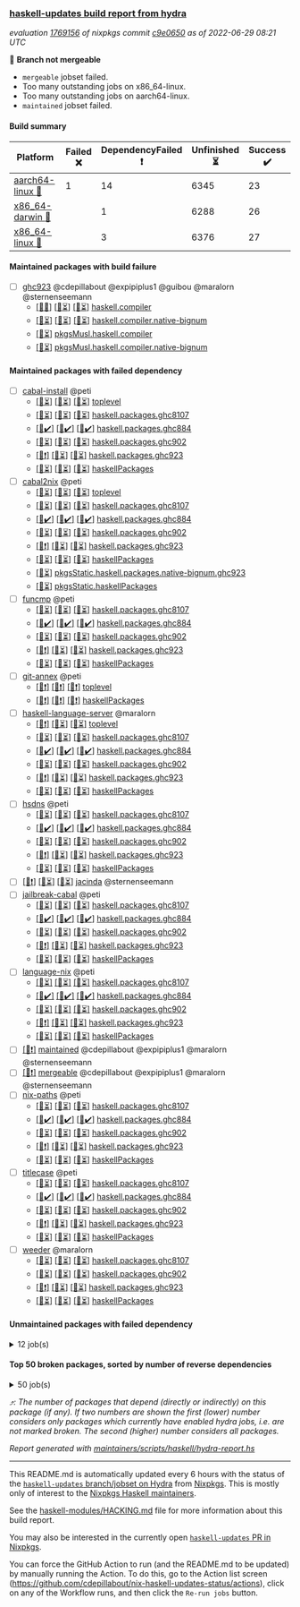 ### [haskell-updates build report from hydra](https://hydra.nixos.org/jobset/nixpkgs/haskell-updates)
*evaluation [1769156](https://hydra.nixos.org/eval/1769156) of nixpkgs commit [c9e0650](https://github.com/NixOS/nixpkgs/commits/c9e0650b5149c01b0b769aa26c7159d96010c556) as of 2022-06-29 08:21 UTC*

:red_circle: **Branch not mergeable**
  * `mergeable` jobset failed.
  * Too many outstanding jobs on x86_64-linux.
  * Too many outstanding jobs on aarch64-linux.
  * `maintained` jobset failed.

#### Build summary

 | Platform | Failed :x: | DependencyFailed :heavy_exclamation_mark: | Unfinished :hourglass_flowing_sand: | Success :heavy_check_mark: | 
 | --- | --- | --- | --- | --- | 
 | [aarch64-linux :iphone:](https://hydra.nixos.org/eval/1769156?filter=.aarch64-linux) | 1 | 14 | 6345 | 23 | 
 | [x86_64-darwin :apple:](https://hydra.nixos.org/eval/1769156?filter=.x86_64-darwin) |  | 1 | 6288 | 26 | 
 | [x86_64-linux :penguin:](https://hydra.nixos.org/eval/1769156?filter=.x86_64-linux) |  | 3 | 6376 | 27 | 
#### Maintained packages with build failure
- [ ] [ghc923](https://hydra.nixos.org/eval/1769156?filter=ghc923) @cdepillabout @expipiplus1 @guibou @maralorn @sternenseemann
  - [[:iphone::x:]](https://hydra.nixos.org/build/182109934) [[:apple::hourglass_flowing_sand:]](https://hydra.nixos.org/build/182123689) [[:penguin::hourglass_flowing_sand:]](https://hydra.nixos.org/build/182121963) [haskell.compiler](https://hydra.nixos.org/eval/1769156?filter=haskell.compiler.ghc923)
  - [[:iphone::hourglass_flowing_sand:]](https://hydra.nixos.org/build/182122387) [[:apple::hourglass_flowing_sand:]](https://hydra.nixos.org/build/182112872) [[:penguin::hourglass_flowing_sand:]](https://hydra.nixos.org/build/182117820) [haskell.compiler.native-bignum](https://hydra.nixos.org/eval/1769156?filter=haskell.compiler.native-bignum.ghc923)
  -   [[:penguin::hourglass_flowing_sand:]](https://hydra.nixos.org/build/182120284) [pkgsMusl.haskell.compiler](https://hydra.nixos.org/eval/1769156?filter=pkgsMusl.haskell.compiler.ghc923)
  -   [[:penguin::hourglass_flowing_sand:]](https://hydra.nixos.org/build/182109729) [pkgsMusl.haskell.compiler.native-bignum](https://hydra.nixos.org/eval/1769156?filter=pkgsMusl.haskell.compiler.native-bignum.ghc923)
#### Maintained packages with failed dependency
- [ ] [cabal-install](https://hydra.nixos.org/eval/1769156?filter=cabal-install) @peti
  - [[:iphone::hourglass_flowing_sand:]](https://hydra.nixos.org/build/182112899) [[:apple::hourglass_flowing_sand:]](https://hydra.nixos.org/build/182121767) [[:penguin::hourglass_flowing_sand:]](https://hydra.nixos.org/build/182112909) [toplevel](https://hydra.nixos.org/eval/1769156?filter=cabal-install)
  - [[:iphone::hourglass_flowing_sand:]](https://hydra.nixos.org/build/182119250) [[:apple::hourglass_flowing_sand:]](https://hydra.nixos.org/build/182115321) [[:penguin::hourglass_flowing_sand:]](https://hydra.nixos.org/build/182111834) [haskell.packages.ghc8107](https://hydra.nixos.org/eval/1769156?filter=haskell.packages.ghc8107.cabal-install)
  - [[:iphone::heavy_check_mark:]](https://hydra.nixos.org/build/182075380) [[:apple::heavy_check_mark:]](https://hydra.nixos.org/build/182064489) [[:penguin::heavy_check_mark:]](https://hydra.nixos.org/build/182062259) [haskell.packages.ghc884](https://hydra.nixos.org/eval/1769156?filter=haskell.packages.ghc884.cabal-install)
  - [[:iphone::hourglass_flowing_sand:]](https://hydra.nixos.org/build/182125040) [[:apple::hourglass_flowing_sand:]](https://hydra.nixos.org/build/182119937) [[:penguin::hourglass_flowing_sand:]](https://hydra.nixos.org/build/182114422) [haskell.packages.ghc902](https://hydra.nixos.org/eval/1769156?filter=haskell.packages.ghc902.cabal-install)
  - [[:iphone::heavy_exclamation_mark:]](https://hydra.nixos.org/build/182110814) [[:apple::hourglass_flowing_sand:]](https://hydra.nixos.org/build/182124038) [[:penguin::hourglass_flowing_sand:]](https://hydra.nixos.org/build/182123402) [haskell.packages.ghc923](https://hydra.nixos.org/eval/1769156?filter=haskell.packages.ghc923.cabal-install)
  - [[:iphone::hourglass_flowing_sand:]](https://hydra.nixos.org/build/182116913) [[:apple::hourglass_flowing_sand:]](https://hydra.nixos.org/build/182111767) [[:penguin::hourglass_flowing_sand:]](https://hydra.nixos.org/build/182122862) [haskellPackages](https://hydra.nixos.org/eval/1769156?filter=haskellPackages.cabal-install)
- [ ] [cabal2nix](https://hydra.nixos.org/eval/1769156?filter=cabal2nix) @peti
  - [[:iphone::hourglass_flowing_sand:]](https://hydra.nixos.org/build/182110340) [[:apple::hourglass_flowing_sand:]](https://hydra.nixos.org/build/182117854) [[:penguin::hourglass_flowing_sand:]](https://hydra.nixos.org/build/182109565) [toplevel](https://hydra.nixos.org/eval/1769156?filter=cabal2nix)
  - [[:iphone::hourglass_flowing_sand:]](https://hydra.nixos.org/build/182113894) [[:apple::hourglass_flowing_sand:]](https://hydra.nixos.org/build/182111792) [[:penguin::hourglass_flowing_sand:]](https://hydra.nixos.org/build/182119424) [haskell.packages.ghc8107](https://hydra.nixos.org/eval/1769156?filter=haskell.packages.ghc8107.cabal2nix)
  - [[:iphone::heavy_check_mark:]](https://hydra.nixos.org/build/182067276) [[:apple::heavy_check_mark:]](https://hydra.nixos.org/build/182079884) [[:penguin::heavy_check_mark:]](https://hydra.nixos.org/build/182066601) [haskell.packages.ghc884](https://hydra.nixos.org/eval/1769156?filter=haskell.packages.ghc884.cabal2nix)
  - [[:iphone::hourglass_flowing_sand:]](https://hydra.nixos.org/build/182110900) [[:apple::hourglass_flowing_sand:]](https://hydra.nixos.org/build/182108501) [[:penguin::hourglass_flowing_sand:]](https://hydra.nixos.org/build/182119111) [haskell.packages.ghc902](https://hydra.nixos.org/eval/1769156?filter=haskell.packages.ghc902.cabal2nix)
  - [[:iphone::heavy_exclamation_mark:]](https://hydra.nixos.org/build/182113631) [[:apple::hourglass_flowing_sand:]](https://hydra.nixos.org/build/182111969) [[:penguin::hourglass_flowing_sand:]](https://hydra.nixos.org/build/182112757) [haskell.packages.ghc923](https://hydra.nixos.org/eval/1769156?filter=haskell.packages.ghc923.cabal2nix)
  - [[:iphone::hourglass_flowing_sand:]](https://hydra.nixos.org/build/182121548) [[:apple::hourglass_flowing_sand:]](https://hydra.nixos.org/build/182112159) [[:penguin::hourglass_flowing_sand:]](https://hydra.nixos.org/build/182123887) [haskellPackages](https://hydra.nixos.org/eval/1769156?filter=haskellPackages.cabal2nix)
  -   [[:penguin::hourglass_flowing_sand:]](https://hydra.nixos.org/build/182117545) [pkgsStatic.haskell.packages.native-bignum.ghc923](https://hydra.nixos.org/eval/1769156?filter=pkgsStatic.haskell.packages.native-bignum.ghc923.cabal2nix)
  -   [[:penguin::hourglass_flowing_sand:]](https://hydra.nixos.org/build/182112711) [pkgsStatic.haskellPackages](https://hydra.nixos.org/eval/1769156?filter=pkgsStatic.haskellPackages.cabal2nix)
- [ ] [funcmp](https://hydra.nixos.org/eval/1769156?filter=funcmp) @peti
  - [[:iphone::hourglass_flowing_sand:]](https://hydra.nixos.org/build/182118843) [[:apple::hourglass_flowing_sand:]](https://hydra.nixos.org/build/182118809) [[:penguin::hourglass_flowing_sand:]](https://hydra.nixos.org/build/182120430) [haskell.packages.ghc8107](https://hydra.nixos.org/eval/1769156?filter=haskell.packages.ghc8107.funcmp)
  - [[:iphone::heavy_check_mark:]](https://hydra.nixos.org/build/182065918) [[:apple::heavy_check_mark:]](https://hydra.nixos.org/build/182080595) [[:penguin::heavy_check_mark:]](https://hydra.nixos.org/build/182065855) [haskell.packages.ghc884](https://hydra.nixos.org/eval/1769156?filter=haskell.packages.ghc884.funcmp)
  - [[:iphone::hourglass_flowing_sand:]](https://hydra.nixos.org/build/182109339) [[:apple::hourglass_flowing_sand:]](https://hydra.nixos.org/build/182116020) [[:penguin::hourglass_flowing_sand:]](https://hydra.nixos.org/build/182125422) [haskell.packages.ghc902](https://hydra.nixos.org/eval/1769156?filter=haskell.packages.ghc902.funcmp)
  - [[:iphone::heavy_exclamation_mark:]](https://hydra.nixos.org/build/182118717) [[:apple::hourglass_flowing_sand:]](https://hydra.nixos.org/build/182110376) [[:penguin::hourglass_flowing_sand:]](https://hydra.nixos.org/build/182124137) [haskell.packages.ghc923](https://hydra.nixos.org/eval/1769156?filter=haskell.packages.ghc923.funcmp)
  - [[:iphone::hourglass_flowing_sand:]](https://hydra.nixos.org/build/182126376) [[:apple::hourglass_flowing_sand:]](https://hydra.nixos.org/build/182111298) [[:penguin::hourglass_flowing_sand:]](https://hydra.nixos.org/build/182125049) [haskellPackages](https://hydra.nixos.org/eval/1769156?filter=haskellPackages.funcmp)
- [ ] [git-annex](https://hydra.nixos.org/eval/1769156?filter=git-annex) @peti
  - [[:iphone::heavy_exclamation_mark:]](https://hydra.nixos.org/build/182110453) [[:apple::heavy_exclamation_mark:]](https://hydra.nixos.org/build/182125707) [[:penguin::heavy_exclamation_mark:]](https://hydra.nixos.org/build/182123342) [toplevel](https://hydra.nixos.org/eval/1769156?filter=git-annex)
  - [[:iphone::heavy_exclamation_mark:]](https://hydra.nixos.org/build/182115004) [[:apple::heavy_exclamation_mark:]](https://hydra.nixos.org/build/182112585) [[:penguin::heavy_exclamation_mark:]](https://hydra.nixos.org/build/182121533) [haskellPackages](https://hydra.nixos.org/eval/1769156?filter=haskellPackages.git-annex)
- [ ] [haskell-language-server](https://hydra.nixos.org/eval/1769156?filter=haskell-language-server) @maralorn
  - [[:iphone::heavy_exclamation_mark:]](https://hydra.nixos.org/build/182123861) [[:apple::hourglass_flowing_sand:]](https://hydra.nixos.org/build/182125743) [[:penguin::hourglass_flowing_sand:]](https://hydra.nixos.org/build/182108937) [toplevel](https://hydra.nixos.org/eval/1769156?filter=haskell-language-server)
  - [[:iphone::hourglass_flowing_sand:]](https://hydra.nixos.org/build/182124681) [[:apple::hourglass_flowing_sand:]](https://hydra.nixos.org/build/182119278) [[:penguin::hourglass_flowing_sand:]](https://hydra.nixos.org/build/182117650) [haskell.packages.ghc8107](https://hydra.nixos.org/eval/1769156?filter=haskell.packages.ghc8107.haskell-language-server)
  - [[:iphone::heavy_check_mark:]](https://hydra.nixos.org/build/182071890) [[:apple::heavy_check_mark:]](https://hydra.nixos.org/build/182066402) [[:penguin::heavy_check_mark:]](https://hydra.nixos.org/build/182078986) [haskell.packages.ghc884](https://hydra.nixos.org/eval/1769156?filter=haskell.packages.ghc884.haskell-language-server)
  - [[:iphone::hourglass_flowing_sand:]](https://hydra.nixos.org/build/182110974) [[:apple::hourglass_flowing_sand:]](https://hydra.nixos.org/build/182121370) [[:penguin::hourglass_flowing_sand:]](https://hydra.nixos.org/build/182126353) [haskell.packages.ghc902](https://hydra.nixos.org/eval/1769156?filter=haskell.packages.ghc902.haskell-language-server)
  - [[:iphone::heavy_exclamation_mark:]](https://hydra.nixos.org/build/182109033) [[:apple::hourglass_flowing_sand:]](https://hydra.nixos.org/build/182112740) [[:penguin::hourglass_flowing_sand:]](https://hydra.nixos.org/build/182109325) [haskell.packages.ghc923](https://hydra.nixos.org/eval/1769156?filter=haskell.packages.ghc923.haskell-language-server)
  - [[:iphone::hourglass_flowing_sand:]](https://hydra.nixos.org/build/182127457) [[:apple::hourglass_flowing_sand:]](https://hydra.nixos.org/build/182121797) [[:penguin::hourglass_flowing_sand:]](https://hydra.nixos.org/build/182125842) [haskellPackages](https://hydra.nixos.org/eval/1769156?filter=haskellPackages.haskell-language-server)
- [ ] [hsdns](https://hydra.nixos.org/eval/1769156?filter=hsdns) @peti
  - [[:iphone::hourglass_flowing_sand:]](https://hydra.nixos.org/build/182122234) [[:apple::hourglass_flowing_sand:]](https://hydra.nixos.org/build/182126563) [[:penguin::hourglass_flowing_sand:]](https://hydra.nixos.org/build/182125974) [haskell.packages.ghc8107](https://hydra.nixos.org/eval/1769156?filter=haskell.packages.ghc8107.hsdns)
  - [[:iphone::heavy_check_mark:]](https://hydra.nixos.org/build/182073436) [[:apple::heavy_check_mark:]](https://hydra.nixos.org/build/182064779) [[:penguin::heavy_check_mark:]](https://hydra.nixos.org/build/182079849) [haskell.packages.ghc884](https://hydra.nixos.org/eval/1769156?filter=haskell.packages.ghc884.hsdns)
  - [[:iphone::hourglass_flowing_sand:]](https://hydra.nixos.org/build/182121267) [[:apple::hourglass_flowing_sand:]](https://hydra.nixos.org/build/182122912) [[:penguin::hourglass_flowing_sand:]](https://hydra.nixos.org/build/182111148) [haskell.packages.ghc902](https://hydra.nixos.org/eval/1769156?filter=haskell.packages.ghc902.hsdns)
  - [[:iphone::heavy_exclamation_mark:]](https://hydra.nixos.org/build/182118699) [[:apple::hourglass_flowing_sand:]](https://hydra.nixos.org/build/182108610) [[:penguin::hourglass_flowing_sand:]](https://hydra.nixos.org/build/182111937) [haskell.packages.ghc923](https://hydra.nixos.org/eval/1769156?filter=haskell.packages.ghc923.hsdns)
  - [[:iphone::hourglass_flowing_sand:]](https://hydra.nixos.org/build/182125546) [[:apple::hourglass_flowing_sand:]](https://hydra.nixos.org/build/182127196) [[:penguin::hourglass_flowing_sand:]](https://hydra.nixos.org/build/182115798) [haskellPackages](https://hydra.nixos.org/eval/1769156?filter=haskellPackages.hsdns)
- [ ] [[:iphone::heavy_exclamation_mark:]](https://hydra.nixos.org/build/182127302) [[:apple::hourglass_flowing_sand:]](https://hydra.nixos.org/build/182120532) [[:penguin::hourglass_flowing_sand:]](https://hydra.nixos.org/build/182112707) [jacinda](https://hydra.nixos.org/eval/1769156?filter=jacinda) @sternenseemann
- [ ] [jailbreak-cabal](https://hydra.nixos.org/eval/1769156?filter=jailbreak-cabal) @peti
  - [[:iphone::hourglass_flowing_sand:]](https://hydra.nixos.org/build/182121323) [[:apple::hourglass_flowing_sand:]](https://hydra.nixos.org/build/182108805) [[:penguin::hourglass_flowing_sand:]](https://hydra.nixos.org/build/182118596) [haskell.packages.ghc8107](https://hydra.nixos.org/eval/1769156?filter=haskell.packages.ghc8107.jailbreak-cabal)
  - [[:iphone::heavy_check_mark:]](https://hydra.nixos.org/build/182062331) [[:apple::heavy_check_mark:]](https://hydra.nixos.org/build/182078994) [[:penguin::heavy_check_mark:]](https://hydra.nixos.org/build/182080299) [haskell.packages.ghc884](https://hydra.nixos.org/eval/1769156?filter=haskell.packages.ghc884.jailbreak-cabal)
  - [[:iphone::hourglass_flowing_sand:]](https://hydra.nixos.org/build/182109763) [[:apple::hourglass_flowing_sand:]](https://hydra.nixos.org/build/182109319) [[:penguin::hourglass_flowing_sand:]](https://hydra.nixos.org/build/182126805) [haskell.packages.ghc902](https://hydra.nixos.org/eval/1769156?filter=haskell.packages.ghc902.jailbreak-cabal)
  - [[:iphone::heavy_exclamation_mark:]](https://hydra.nixos.org/build/182126316) [[:apple::hourglass_flowing_sand:]](https://hydra.nixos.org/build/182115679) [[:penguin::hourglass_flowing_sand:]](https://hydra.nixos.org/build/182112374) [haskell.packages.ghc923](https://hydra.nixos.org/eval/1769156?filter=haskell.packages.ghc923.jailbreak-cabal)
  - [[:iphone::hourglass_flowing_sand:]](https://hydra.nixos.org/build/182126019) [[:apple::hourglass_flowing_sand:]](https://hydra.nixos.org/build/182120588) [[:penguin::hourglass_flowing_sand:]](https://hydra.nixos.org/build/182111074) [haskellPackages](https://hydra.nixos.org/eval/1769156?filter=haskellPackages.jailbreak-cabal)
- [ ] [language-nix](https://hydra.nixos.org/eval/1769156?filter=language-nix) @peti
  - [[:iphone::hourglass_flowing_sand:]](https://hydra.nixos.org/build/182112574) [[:apple::hourglass_flowing_sand:]](https://hydra.nixos.org/build/182121056) [[:penguin::hourglass_flowing_sand:]](https://hydra.nixos.org/build/182117884) [haskell.packages.ghc8107](https://hydra.nixos.org/eval/1769156?filter=haskell.packages.ghc8107.language-nix)
  - [[:iphone::heavy_check_mark:]](https://hydra.nixos.org/build/182069532) [[:apple::heavy_check_mark:]](https://hydra.nixos.org/build/182080005) [[:penguin::heavy_check_mark:]](https://hydra.nixos.org/build/182075012) [haskell.packages.ghc884](https://hydra.nixos.org/eval/1769156?filter=haskell.packages.ghc884.language-nix)
  - [[:iphone::hourglass_flowing_sand:]](https://hydra.nixos.org/build/182126398) [[:apple::hourglass_flowing_sand:]](https://hydra.nixos.org/build/182113725) [[:penguin::hourglass_flowing_sand:]](https://hydra.nixos.org/build/182117077) [haskell.packages.ghc902](https://hydra.nixos.org/eval/1769156?filter=haskell.packages.ghc902.language-nix)
  - [[:iphone::heavy_exclamation_mark:]](https://hydra.nixos.org/build/182116023) [[:apple::hourglass_flowing_sand:]](https://hydra.nixos.org/build/182112789) [[:penguin::hourglass_flowing_sand:]](https://hydra.nixos.org/build/182125920) [haskell.packages.ghc923](https://hydra.nixos.org/eval/1769156?filter=haskell.packages.ghc923.language-nix)
  - [[:iphone::hourglass_flowing_sand:]](https://hydra.nixos.org/build/182109171) [[:apple::hourglass_flowing_sand:]](https://hydra.nixos.org/build/182113492) [[:penguin::hourglass_flowing_sand:]](https://hydra.nixos.org/build/182112219) [haskellPackages](https://hydra.nixos.org/eval/1769156?filter=haskellPackages.language-nix)
- [ ] [[:penguin::heavy_exclamation_mark:]](https://hydra.nixos.org/build/182118394) [maintained](https://hydra.nixos.org/eval/1769156?filter=maintained) @cdepillabout @expipiplus1 @maralorn @sternenseemann
- [ ] [[:penguin::heavy_exclamation_mark:]](https://hydra.nixos.org/build/182109139) [mergeable](https://hydra.nixos.org/eval/1769156?filter=mergeable) @cdepillabout @expipiplus1 @maralorn @sternenseemann
- [ ] [nix-paths](https://hydra.nixos.org/eval/1769156?filter=nix-paths) @peti
  - [[:iphone::hourglass_flowing_sand:]](https://hydra.nixos.org/build/182120839) [[:apple::hourglass_flowing_sand:]](https://hydra.nixos.org/build/182126331) [[:penguin::hourglass_flowing_sand:]](https://hydra.nixos.org/build/182115101) [haskell.packages.ghc8107](https://hydra.nixos.org/eval/1769156?filter=haskell.packages.ghc8107.nix-paths)
  - [[:iphone::heavy_check_mark:]](https://hydra.nixos.org/build/182061950) [[:apple::heavy_check_mark:]](https://hydra.nixos.org/build/182062067) [[:penguin::heavy_check_mark:]](https://hydra.nixos.org/build/182063610) [haskell.packages.ghc884](https://hydra.nixos.org/eval/1769156?filter=haskell.packages.ghc884.nix-paths)
  - [[:iphone::hourglass_flowing_sand:]](https://hydra.nixos.org/build/182119972) [[:apple::hourglass_flowing_sand:]](https://hydra.nixos.org/build/182118778) [[:penguin::hourglass_flowing_sand:]](https://hydra.nixos.org/build/182120171) [haskell.packages.ghc902](https://hydra.nixos.org/eval/1769156?filter=haskell.packages.ghc902.nix-paths)
  - [[:iphone::heavy_exclamation_mark:]](https://hydra.nixos.org/build/182120544) [[:apple::hourglass_flowing_sand:]](https://hydra.nixos.org/build/182110548) [[:penguin::hourglass_flowing_sand:]](https://hydra.nixos.org/build/182117825) [haskell.packages.ghc923](https://hydra.nixos.org/eval/1769156?filter=haskell.packages.ghc923.nix-paths)
  - [[:iphone::hourglass_flowing_sand:]](https://hydra.nixos.org/build/182120497) [[:apple::hourglass_flowing_sand:]](https://hydra.nixos.org/build/182124787) [[:penguin::hourglass_flowing_sand:]](https://hydra.nixos.org/build/182118875) [haskellPackages](https://hydra.nixos.org/eval/1769156?filter=haskellPackages.nix-paths)
- [ ] [titlecase](https://hydra.nixos.org/eval/1769156?filter=titlecase) @peti
  - [[:iphone::hourglass_flowing_sand:]](https://hydra.nixos.org/build/182112255) [[:apple::hourglass_flowing_sand:]](https://hydra.nixos.org/build/182123669) [[:penguin::hourglass_flowing_sand:]](https://hydra.nixos.org/build/182120907) [haskell.packages.ghc8107](https://hydra.nixos.org/eval/1769156?filter=haskell.packages.ghc8107.titlecase)
  - [[:iphone::heavy_check_mark:]](https://hydra.nixos.org/build/182063104) [[:apple::heavy_check_mark:]](https://hydra.nixos.org/build/182064064) [[:penguin::heavy_check_mark:]](https://hydra.nixos.org/build/182071180) [haskell.packages.ghc884](https://hydra.nixos.org/eval/1769156?filter=haskell.packages.ghc884.titlecase)
  - [[:iphone::hourglass_flowing_sand:]](https://hydra.nixos.org/build/182119222) [[:apple::hourglass_flowing_sand:]](https://hydra.nixos.org/build/182122875) [[:penguin::hourglass_flowing_sand:]](https://hydra.nixos.org/build/182112642) [haskell.packages.ghc902](https://hydra.nixos.org/eval/1769156?filter=haskell.packages.ghc902.titlecase)
  - [[:iphone::heavy_exclamation_mark:]](https://hydra.nixos.org/build/182124806) [[:apple::hourglass_flowing_sand:]](https://hydra.nixos.org/build/182121296) [[:penguin::hourglass_flowing_sand:]](https://hydra.nixos.org/build/182113523) [haskell.packages.ghc923](https://hydra.nixos.org/eval/1769156?filter=haskell.packages.ghc923.titlecase)
  - [[:iphone::hourglass_flowing_sand:]](https://hydra.nixos.org/build/182125673) [[:apple::hourglass_flowing_sand:]](https://hydra.nixos.org/build/182124511) [[:penguin::hourglass_flowing_sand:]](https://hydra.nixos.org/build/182126253) [haskellPackages](https://hydra.nixos.org/eval/1769156?filter=haskellPackages.titlecase)
- [ ] [weeder](https://hydra.nixos.org/eval/1769156?filter=weeder) @maralorn
  - [[:iphone::hourglass_flowing_sand:]](https://hydra.nixos.org/build/182117398) [[:apple::hourglass_flowing_sand:]](https://hydra.nixos.org/build/182109070) [[:penguin::hourglass_flowing_sand:]](https://hydra.nixos.org/build/182121475) [haskell.packages.ghc8107](https://hydra.nixos.org/eval/1769156?filter=haskell.packages.ghc8107.weeder)
  - [[:iphone::hourglass_flowing_sand:]](https://hydra.nixos.org/build/182114347) [[:apple::hourglass_flowing_sand:]](https://hydra.nixos.org/build/182125159) [[:penguin::hourglass_flowing_sand:]](https://hydra.nixos.org/build/182120500) [haskell.packages.ghc902](https://hydra.nixos.org/eval/1769156?filter=haskell.packages.ghc902.weeder)
  - [[:iphone::heavy_exclamation_mark:]](https://hydra.nixos.org/build/182124420) [[:apple::hourglass_flowing_sand:]](https://hydra.nixos.org/build/182124534) [[:penguin::hourglass_flowing_sand:]](https://hydra.nixos.org/build/182124546) [haskell.packages.ghc923](https://hydra.nixos.org/eval/1769156?filter=haskell.packages.ghc923.weeder)
  - [[:iphone::hourglass_flowing_sand:]](https://hydra.nixos.org/build/182111738) [[:apple::hourglass_flowing_sand:]](https://hydra.nixos.org/build/182120023) [[:penguin::hourglass_flowing_sand:]](https://hydra.nixos.org/build/182108404) [haskellPackages](https://hydra.nixos.org/eval/1769156?filter=haskellPackages.weeder)
#### Unmaintained packages with failed dependency
<details><summary>12 job(s) </summary>

- [ ] [hoogle](https://hydra.nixos.org/eval/1769156?filter=hoogle)  :arrow_heading_up: 1 | 3
  - [[:iphone::hourglass_flowing_sand:]](https://hydra.nixos.org/build/182122554) [[:apple::hourglass_flowing_sand:]](https://hydra.nixos.org/build/182114054) [[:penguin::hourglass_flowing_sand:]](https://hydra.nixos.org/build/182120251) [haskell.packages.ghc8107](https://hydra.nixos.org/eval/1769156?filter=haskell.packages.ghc8107.hoogle)
  - [[:iphone::heavy_check_mark:]](https://hydra.nixos.org/build/182080488) [[:apple::heavy_check_mark:]](https://hydra.nixos.org/build/182062734) [[:penguin::heavy_check_mark:]](https://hydra.nixos.org/build/182070729) [haskell.packages.ghc884](https://hydra.nixos.org/eval/1769156?filter=haskell.packages.ghc884.hoogle)
  - [[:iphone::hourglass_flowing_sand:]](https://hydra.nixos.org/build/182122980) [[:apple::hourglass_flowing_sand:]](https://hydra.nixos.org/build/182114690) [[:penguin::hourglass_flowing_sand:]](https://hydra.nixos.org/build/182110364) [haskell.packages.ghc902](https://hydra.nixos.org/eval/1769156?filter=haskell.packages.ghc902.hoogle)
  - [[:iphone::heavy_exclamation_mark:]](https://hydra.nixos.org/build/182111557) [[:apple::hourglass_flowing_sand:]](https://hydra.nixos.org/build/182109315) [[:penguin::hourglass_flowing_sand:]](https://hydra.nixos.org/build/182119473) [haskell.packages.ghc923](https://hydra.nixos.org/eval/1769156?filter=haskell.packages.ghc923.hoogle)
  - [[:iphone::hourglass_flowing_sand:]](https://hydra.nixos.org/build/182115102) [[:apple::hourglass_flowing_sand:]](https://hydra.nixos.org/build/182126982) [[:penguin::hourglass_flowing_sand:]](https://hydra.nixos.org/build/182127543) [haskellPackages](https://hydra.nixos.org/eval/1769156?filter=haskellPackages.hoogle)
- [ ] [cabal2nix-unstable](https://hydra.nixos.org/eval/1769156?filter=cabal2nix-unstable) 
  - [[:iphone::hourglass_flowing_sand:]](https://hydra.nixos.org/build/182111672) [[:apple::hourglass_flowing_sand:]](https://hydra.nixos.org/build/182112466) [[:penguin::hourglass_flowing_sand:]](https://hydra.nixos.org/build/182120417) [haskell.packages.ghc8107](https://hydra.nixos.org/eval/1769156?filter=haskell.packages.ghc8107.cabal2nix-unstable)
  - [[:iphone::heavy_check_mark:]](https://hydra.nixos.org/build/182073484) [[:apple::heavy_check_mark:]](https://hydra.nixos.org/build/182076883) [[:penguin::heavy_check_mark:]](https://hydra.nixos.org/build/182078337) [haskell.packages.ghc884](https://hydra.nixos.org/eval/1769156?filter=haskell.packages.ghc884.cabal2nix-unstable)
  - [[:iphone::hourglass_flowing_sand:]](https://hydra.nixos.org/build/182119699) [[:apple::hourglass_flowing_sand:]](https://hydra.nixos.org/build/182112261) [[:penguin::hourglass_flowing_sand:]](https://hydra.nixos.org/build/182112295) [haskell.packages.ghc902](https://hydra.nixos.org/eval/1769156?filter=haskell.packages.ghc902.cabal2nix-unstable)
  - [[:iphone::heavy_exclamation_mark:]](https://hydra.nixos.org/build/182123797) [[:apple::hourglass_flowing_sand:]](https://hydra.nixos.org/build/182125014) [[:penguin::hourglass_flowing_sand:]](https://hydra.nixos.org/build/182121629) [haskell.packages.ghc923](https://hydra.nixos.org/eval/1769156?filter=haskell.packages.ghc923.cabal2nix-unstable)
  - [[:iphone::hourglass_flowing_sand:]](https://hydra.nixos.org/build/182112712) [[:apple::hourglass_flowing_sand:]](https://hydra.nixos.org/build/182110745) [[:penguin::hourglass_flowing_sand:]](https://hydra.nixos.org/build/182116682) [haskellPackages](https://hydra.nixos.org/eval/1769156?filter=haskellPackages.cabal2nix-unstable)
</details>

#### Top 50 broken packages, sorted by number of reverse dependencies
<details><summary>50 job(s) </summary>

[amazonka-core](https://packdeps.haskellers.com/reverse/amazonka-core) :arrow_heading_up: 185  
[gogol-core](https://packdeps.haskellers.com/reverse/gogol-core) :arrow_heading_up: 184  
[haskell98](https://packdeps.haskellers.com/reverse/haskell98) :arrow_heading_up: 153  
[enumerator](https://packdeps.haskellers.com/reverse/enumerator) :arrow_heading_up: 56  
[util](https://packdeps.haskellers.com/reverse/util) :arrow_heading_up: 49  
[derive](https://packdeps.haskellers.com/reverse/derive) :arrow_heading_up: 48  
[amazonka](https://packdeps.haskellers.com/reverse/amazonka) :arrow_heading_up: 43  
[accelerate](https://packdeps.haskellers.com/reverse/accelerate) :arrow_heading_up: 42  
[parseargs](https://packdeps.haskellers.com/reverse/parseargs) :arrow_heading_up: 42  
[syb-with-class](https://packdeps.haskellers.com/reverse/syb-with-class) :arrow_heading_up: 42  
[MonadCatchIO-transformers](https://packdeps.haskellers.com/reverse/MonadCatchIO-transformers) :arrow_heading_up: 41  
[data-lens](https://packdeps.haskellers.com/reverse/data-lens) :arrow_heading_up: 33  
[rank1dynamic](https://packdeps.haskellers.com/reverse/rank1dynamic) :arrow_heading_up: 33  
[distributed-static](https://packdeps.haskellers.com/reverse/distributed-static) :arrow_heading_up: 31  
[language-ecmascript](https://packdeps.haskellers.com/reverse/language-ecmascript) :arrow_heading_up: 31  
[distributed-process](https://packdeps.haskellers.com/reverse/distributed-process) :arrow_heading_up: 30  
[ip](https://packdeps.haskellers.com/reverse/ip) :arrow_heading_up: 29  
[iteratee](https://packdeps.haskellers.com/reverse/iteratee) :arrow_heading_up: 29  
[jmacro](https://packdeps.haskellers.com/reverse/jmacro) :arrow_heading_up: 29  
[text-format](https://packdeps.haskellers.com/reverse/text-format) :arrow_heading_up: 28  
[mmsyn3](https://packdeps.haskellers.com/reverse/mmsyn3) :arrow_heading_up: 27  
[crypto-numbers](https://packdeps.haskellers.com/reverse/crypto-numbers) :arrow_heading_up: 25  
[either-unwrap](https://packdeps.haskellers.com/reverse/either-unwrap) :arrow_heading_up: 25  
[web-routes-th](https://packdeps.haskellers.com/reverse/web-routes-th) :arrow_heading_up: 24  
[ixset-typed](https://packdeps.haskellers.com/reverse/ixset-typed) :arrow_heading_up: 23  
[crypto-pubkey](https://packdeps.haskellers.com/reverse/crypto-pubkey) :arrow_heading_up: 22  
[haskelldb](https://packdeps.haskellers.com/reverse/haskelldb) :arrow_heading_up: 22  
[wxdirect](https://packdeps.haskellers.com/reverse/wxdirect) :arrow_heading_up: 22  
[alg](https://packdeps.haskellers.com/reverse/alg) :arrow_heading_up: 21  
[amazonka-s3](https://packdeps.haskellers.com/reverse/amazonka-s3) :arrow_heading_up: 21  
[mmsyn2](https://packdeps.haskellers.com/reverse/mmsyn2) :arrow_heading_up: 21  
[userid](https://packdeps.haskellers.com/reverse/userid) :arrow_heading_up: 21  
[wxc](https://packdeps.haskellers.com/reverse/wxc) :arrow_heading_up: 21  
[biocore](https://packdeps.haskellers.com/reverse/biocore) :arrow_heading_up: 20  
[subG](https://packdeps.haskellers.com/reverse/subG) :arrow_heading_up: 20  
[wxcore](https://packdeps.haskellers.com/reverse/wxcore) :arrow_heading_up: 20  
[attoparsec-enumerator](https://packdeps.haskellers.com/reverse/attoparsec-enumerator) :arrow_heading_up: 19  
[bytestring-show](https://packdeps.haskellers.com/reverse/bytestring-show) :arrow_heading_up: 19  
[fay](https://packdeps.haskellers.com/reverse/fay) :arrow_heading_up: 19  
[harp](https://packdeps.haskellers.com/reverse/harp) :arrow_heading_up: 19  
[hsx2hs](https://packdeps.haskellers.com/reverse/hsx2hs) :arrow_heading_up: 19  
[ixset](https://packdeps.haskellers.com/reverse/ixset) :arrow_heading_up: 19  
[wx](https://packdeps.haskellers.com/reverse/wx) :arrow_heading_up: 19  
[asn1-data](https://packdeps.haskellers.com/reverse/asn1-data) :arrow_heading_up: 18  
[dbus-core](https://packdeps.haskellers.com/reverse/dbus-core) :arrow_heading_up: 18  
[gtksourceview2](https://packdeps.haskellers.com/reverse/gtksourceview2) :arrow_heading_up: 18  
[ukrainian-phonetics-basic](https://packdeps.haskellers.com/reverse/ukrainian-phonetics-basic) :arrow_heading_up: 18  
[HGamer3D-Data](https://packdeps.haskellers.com/reverse/HGamer3D-Data) :arrow_heading_up: 17  
[certificate](https://packdeps.haskellers.com/reverse/certificate) :arrow_heading_up: 17  
[clash-prelude](https://packdeps.haskellers.com/reverse/clash-prelude) :arrow_heading_up: 17  
</details>


*:arrow_heading_up:: The number of packages that depend (directly or indirectly) on this package (if any). If two numbers are shown the first (lower) number considers only packages which currently have enabled hydra jobs, i.e. are not marked broken. The second (higher) number considers all packages.*

*Report generated with [maintainers/scripts/haskell/hydra-report.hs](https://github.com/NixOS/nixpkgs/blob/haskell-updates/maintainers/scripts/haskell/hydra-report.sh)*


----------------------------------------------------------------------

This README.md is automatically updated every 6 hours with the status of the
[`haskell-updates` branch/jobset on Hydra](https://hydra.nixos.org/jobset/nixpkgs/haskell-updates)
from [Nixpkgs](https://github.com/NixOS/nixpkgs).  This is mostly only of
interest to the [Nixpkgs Haskell maintainers](https://github.com/orgs/NixOS/teams/haskell).

See the
[haskell-modules/HACKING.md](https://github.com/NixOS/nixpkgs/blob/haskell-updates/pkgs/development/haskell-modules/HACKING.md)
file for more information about this build report.

You may also be interested in the currently open
[`haskell-updates` PR in Nixpkgs](https://github.com/nixos/nixpkgs/pulls?q=is%3Apr+is%3Aopen+head%3Ahaskell-updates).

You can force the GitHub Action to run (and the README.md to be updated) by
manually running the Action.  To do this, go to the Action list screen
(https://github.com/cdepillabout/nix-haskell-updates-status/actions),
click on any of the Workflow runs, and then click the `Re-run jobs` button.
